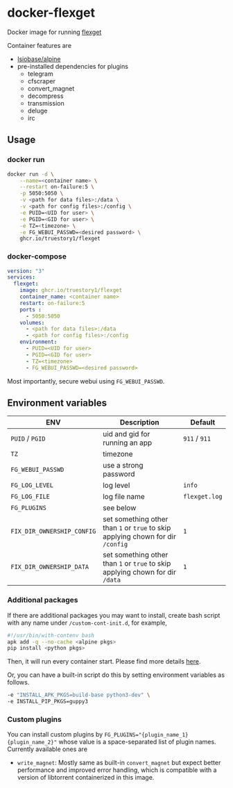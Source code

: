 # docker-flexget

Docker image for running [flexget](http://flexget.com/)

Container features are

- [lsiobase/alpine](https://github.com/linuxserver/docker-baseimage-alpine)
- pre-installed dependencies for plugins
  - telegram
  - cfscraper
  - convert_magnet
  - decompress
  - transmission
  - deluge
  - irc

## Usage

### docker run

```bash
docker run -d \
    --name=<container name> \
    --restart on-failure:5 \
    -p 5050:5050 \
    -v <path for data files>:/data \
    -v <path for config files>:/config \
    -e PUID=<UID for user> \
    -e PGID=<GID for user> \
    -e TZ=<timezone> \
    -e FG_WEBUI_PASSWD=<desired password> \
    ghcr.io/truestory1/flexget
```

### docker-compose

```yml
version: "3"
services:
  flexget:
    image: ghcr.io/truestory1/flexget
    container_name: <container name>
    restart: on-failure:5
    ports :
      - 5050:5050
    volumes:
      - <path for data files>:/data
      - <path for config files>:/config
    environment:
      - PUID=<UID for user>
      - PGID=<GID for user>
      - TZ=<timezone>
      - FG_WEBUI_PASSWD=<desired password>
 ```

Most importantly, secure webui using ```FG_WEBUI_PASSWD```.

## Environment variables

| ENV  | Description  | Default  |
|---|---|---|
| ```PUID``` / ```PGID```  | uid and gid for running an app  | ```911``` / ```911```  |
| ```TZ```  | timezone  |  |
| ```FG_WEBUI_PASSWD```  | use a strong password |  |
| ```FG_LOG_LEVEL```  | log level | ```info``` |
| ```FG_LOG_FILE```  | log file name | ```flexget.log``` |
| ```FG_PLUGINS```  | see below |  |
| ```FIX_DIR_OWNERSHIP_CONFIG``` | set something other than `1` or `true` to skip applying chown for dir `/config` | `1` |
| ```FIX_DIR_OWNERSHIP_DATA``` | set something other than `1` or `true` to skip applying chown for dir `/data` | `1` |

### Additional packages

If there are additional packages you may want to install, create bash script with any name under ```/custom-cont-init.d```, for example,

```bash
#!/usr/bin/with-contenv bash
apk add -q --no-cache <alpine pkgs>
pip install <python pkgs>
```

Then, it will run every container start. Please find more details [here](https://www.linuxserver.io/blog/2019-09-14-customizing-our-containers).

Or, you can have a built-in script do this by setting environment variables as follows.

```bash
-e "INSTALL_APK_PKGS=build-base python3-dev" \
-e INSTALL_PIP_PKGS=guppy3
```

### Custom plugins

You can install custom plugins by ```FG_PLUGINS="{plugin_name_1} {plugin_name_2}"``` whose value is a space-separated list of plugin names. Currently available ones are

- ```write_magnet```: Mostly same as built-in ```convert_magnet``` but expect better performance and improved error handling, which is compatible with a version of libtorrent containerized in this image.
